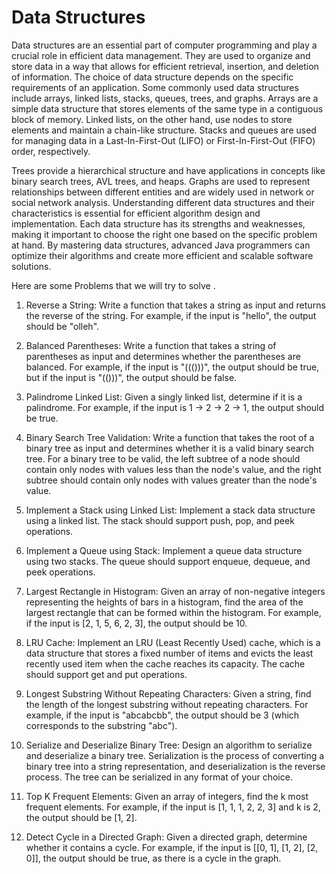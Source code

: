 
# Data Structures

Data structures are an essential part of computer programming and play a crucial role in efficient data management. They are used to organize and store data in a way that allows for efficient retrieval, insertion, and deletion of information. The choice of data structure depends on the specific requirements of an application.
Some commonly used data structures include arrays, linked lists, stacks, queues, trees, and graphs. Arrays are a simple data structure that stores elements of the same type in a contiguous block of memory. Linked lists, on the other hand, use nodes to store elements and maintain a chain-like structure. Stacks and queues are used for managing data in a Last-In-First-Out (LIFO) or First-In-First-Out (FIFO) order, respectively.

Trees provide a hierarchical structure and have applications in concepts like binary search trees, AVL trees, and heaps. Graphs are used to represent relationships between different entities and are widely used in network or social network analysis.
Understanding different data structures and their characteristics is essential for efficient algorithm design and implementation. Each data structure has its strengths and weaknesses, making it important to choose the right one based on the specific problem at hand. By mastering data structures, advanced Java programmers can optimize their algorithms and create more efficient and scalable software solutions.

Here are some Problems that we will try to solve . 

1. Reverse a String: Write a function that takes a string as input and returns the reverse of the string. For example, if the input is "hello", the output should be "olleh".

2. Balanced Parentheses: Write a function that takes a string of parentheses as input and determines whether the parentheses are balanced. For example, if the input is "((()))", the output should be true, but if the input is "(()))", the output should be false.

3. Palindrome Linked List: Given a singly linked list, determine if it is a palindrome. For example, if the input is 1 -> 2 -> 2 -> 1, the output should be true.

4. Binary Search Tree Validation: Write a function that takes the root of a binary tree as input and determines whether it is a valid binary search tree. For a binary tree to be valid, the left subtree of a node should contain only nodes with values less than the node's value, and the right subtree should contain only nodes with values greater than the node's value.

5. Implement a Stack using Linked List: Implement a stack data structure using a linked list. The stack should support push, pop, and peek operations.

6. Implement a Queue using Stack: Implement a queue data structure using two stacks. The queue should support enqueue, dequeue, and peek operations.

7. Largest Rectangle in Histogram: Given an array of non-negative integers representing the heights of bars in a histogram, find the area of the largest rectangle that can be formed within the histogram. For example, if the input is [2, 1, 5, 6, 2, 3], the output should be 10.

8. LRU Cache: Implement an LRU (Least Recently Used) cache, which is a data structure that stores a fixed number of items and evicts the least recently used item when the cache reaches its capacity. The cache should support get and put operations.

9. Longest Substring Without Repeating Characters: Given a string, find the length of the longest substring without repeating characters. For example, if the input is "abcabcbb", the output should be 3 (which corresponds to the substring "abc").

10. Serialize and Deserialize Binary Tree: Design an algorithm to serialize and deserialize a binary tree. Serialization is the process of converting a binary tree into a string representation, and deserialization is the reverse process. The tree can be serialized in any format of your choice.

11. Top K Frequent Elements: Given an array of integers, find the k most frequent elements. For example, if the input is [1, 1, 1, 2, 2, 3] and k is 2, the output should be [1, 2].

12. Detect Cycle in a Directed Graph: Given a directed graph, determine whether it contains a cycle. For example, if the input is [[0, 1], [1, 2], [2, 0]], the output should be true, as there is a cycle in the graph.
